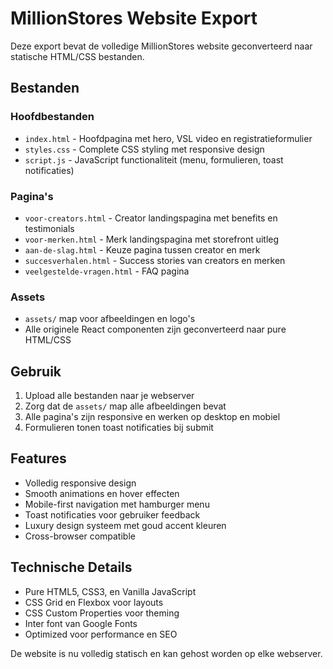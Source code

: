 # MillionStores Website Export

Deze export bevat de volledige MillionStores website geconverteerd naar statische HTML/CSS bestanden.

## Bestanden

### Hoofdbestanden
- `index.html` - Hoofdpagina met hero, VSL video en registratieformulier
- `styles.css` - Complete CSS styling met responsive design
- `script.js` - JavaScript functionaliteit (menu, formulieren, toast notificaties)

### Pagina's
- `voor-creators.html` - Creator landingspagina met benefits en testimonials
- `voor-merken.html` - Merk landingspagina met storefront uitleg
- `aan-de-slag.html` - Keuze pagina tussen creator en merk
- `succesverhalen.html` - Success stories van creators en merken
- `veelgestelde-vragen.html` - FAQ pagina

### Assets
- `assets/` map voor afbeeldingen en logo's
- Alle originele React componenten zijn geconverteerd naar pure HTML/CSS

## Gebruik

1. Upload alle bestanden naar je webserver
2. Zorg dat de `assets/` map alle afbeeldingen bevat
3. Alle pagina's zijn responsive en werken op desktop en mobiel
4. Formulieren tonen toast notificaties bij submit

## Features

- Volledig responsive design
- Smooth animations en hover effecten
- Mobile-first navigation met hamburger menu
- Toast notificaties voor gebruiker feedback
- Luxury design systeem met goud accent kleuren
- Cross-browser compatible

## Technische Details

- Pure HTML5, CSS3, en Vanilla JavaScript
- CSS Grid en Flexbox voor layouts
- CSS Custom Properties voor theming
- Inter font van Google Fonts
- Optimized voor performance en SEO

De website is nu volledig statisch en kan gehost worden op elke webserver.